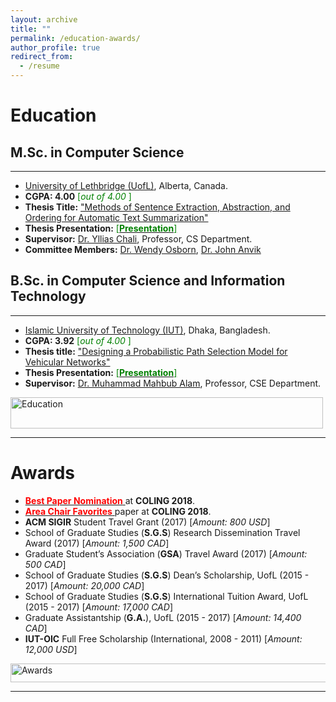 ```yaml
---
layout: archive
title: ""
permalink: /education-awards/
author_profile: true
redirect_from:
  - /resume
---
```


# Education

## M.Sc. in Computer Science
___________________________________


* [University of Lethbridge (UofL)](https://www.uleth.ca/), Alberta, Canada.
* **CGPA:  4.00** <span style ="color:Green"> [*out of 4.00* ] </span>
* **Thesis Title:** ["Methods of Sentence Extraction, Abstraction, and Ordering for Automatic Text Summarization"](https://opus.uleth.ca/bitstream/handle/10133/4993/NAYEEM_MIR_TAFSEER_MSC_2017.pdf) 
* **Thesis Presentation:** [<span style ="color:Green"> [**Presentation**] </span>](https://tafseer-nayeem.github.io/files/MSc_Thesis_Presenation.pdf) 
* **Supervisor:** [Dr. Yllias Chali](http://www.cs.uleth.ca/~chali/), Professor, CS Department.
* **Committee Members:** [Dr. Wendy Osborn](http://directory.uleth.ca/users/wendy.osborn), [Dr. John Anvik ](http://directory.uleth.ca/users/john.anvik)


## B.Sc. in Computer Science and Information Technology
___________________________________


* [Islamic University of Technology (IUT)](https://www.iutoic-dhaka.edu/), Dhaka, Bangladesh.
* **CGPA:  3.92** <span style ="color:Green"> [*out of 4.00* ] </span>
* **Thesis title:** ["Designing a Probabilistic Path Selection Model for Vehicular Networks"](https://tafseer-nayeem.github.io/files/BSc_Thesis.pdf) 
* **Thesis Presentation:** [<span style ="color:Green"> [**Presentation**] </span>](https://tafseer-nayeem.github.io/files/BSc_Thesis_Presentation.pdf) 
* **Supervisor:** [Dr. Muhammad Mahbub Alam](https://scholar.google.com/citations?user=5sjCt8cAAAAJ&hl=en), Professor, CSE Department.


<a href="https://tafseer-nayeem.github.io/education-awards/"> <img src="https://tafseer-nayeem.github.io/images/educations.png" alt="Education"
	title="Education" width="500" height="50"> </a>
	
___________________________________________

# Awards
* [<span style="color:Red"> **Best Paper Nomination** </span>](http://coling2018.org/coling-2018-best-papers/) at **COLING 2018**.
* [<span style="color:Red"> **Area Chair Favorites** </span>](http://coling2018.org/coling-2018-best-papers/) paper at **COLING 2018**.
* **ACM SIGIR** Student Travel Grant (2017) [*Amount: 800 USD*]
* School of Graduate Studies (**S.G.S**) Research Dissemination Travel Award (2017) [*Amount: 1,500 CAD*]
* Graduate Student’s Association (**GSA**) Travel Award (2017) [*Amount: 500 CAD*]
* School of Graduate Studies (**S.G.S**) Dean’s Scholarship, UofL (2015 - 2017) [*Amount: 20,000 CAD*]
* School of Graduate Studies (**S.G.S**) International Tuition Award, UofL (2015 - 2017) [*Amount: 17,000 CAD*]
* Graduate Assistantship (**G.A.**), UofL (2015 - 2017) [*Amount: 14,400 CAD*]
* **IUT-OIC** Full Free Scholarship (International, 2008 - 2011) [*Amount: 12,000 USD*]

<a href="https://tafseer-nayeem.github.io/education-awards/"> <img src="https://tafseer-nayeem.github.io/images/awards.png" alt="Awards"
	title="Awards" width="550" height="30"> </a>

___________________________________________